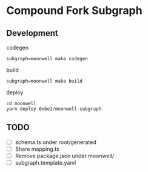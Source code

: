 # Compound Fork Subgraph

## Development

codegen

```
subgraph=moonwell make codegen
```

build

```
subgraph=moonwell make build
```

deploy

```
cd moonwell
yarn deploy 0xbe1/moonwell-subgraph
```

## TODO

- [ ] schema.ts under root/generated
- [ ] Share mapping.ts
- [ ] Remove package.json under moonwell/
- [ ] subgraph.template.yaml
